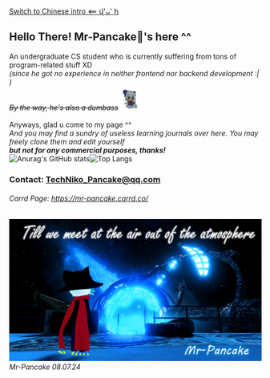 [Switch to Chinese intro <== վ'ᴗ' ի](README.md)
## Hello There! Mr-Pancake🥞's here ^^
An undergraduate CS student who is currently suffering from tons of program-related stuff XD <br>*(since he got no experience in neither frontend nor backend development :| )*<br>
*~~By the way, he's also a dumbass~~*![](images/baka.gif)<br>
<br>
 Anyways, glad u come to my page ^^
 <br>*And you may find a sundry of useless learning journals over here. You may freely clone them and edit yourself<br> **but not for any commercial purposes, thanks!***
<br>
![Anurag's GitHub stats](https://github-readme-stats.vercel.app/api?username=BroZhai&theme=nightowl&show_icons=true)![Top Langs](https://github-readme-stats.vercel.app/api/top-langs/?username=BroZhai&layout=compact&theme=algolia)

### Contact: TechNiko_Pancake@qq.com
###### Carrd Page: https://mr-pancake.carrd.co/
![images/cosmic.png](images/cosmic.png)
*Mr-Pancake 08.07.24*
